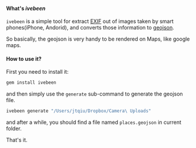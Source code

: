 #### What's *ivebeen*

`ivebeen` is a simple tool for extract [EXIF](http) out of images taken by smart phones(iPhone, Andorid), and converts those information to [geojson](http://en.wikipedia.org/wiki/GeoJSON).

So basically, the geojson is very handy to be rendered on Maps, like google maps.

#### How to use it?

First you need to install it:

```sh
gem install ivebeen
```

and then simply use the `generate` sub-command to generate the geojson file.

```sh
ivebeen generate "/Users/jtqiu/Dropbox/Camera\ Uploads"
```

and after a while, you should find a file named `places.geojson` in current folder.

That's it.
